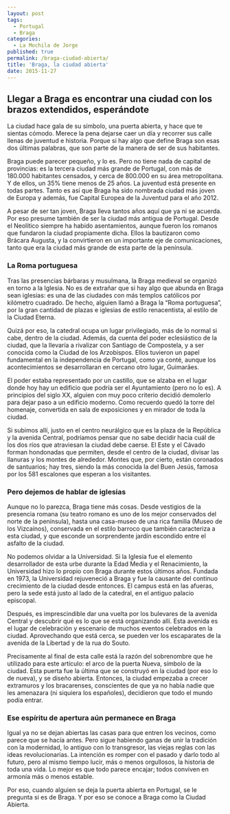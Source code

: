 ```yaml
---
layout: post
tags:
  - Portugal
  - Braga
categories:
  - La Mochila de Jorge
published: true
permalink: /braga-ciudad-abierta/
title: 'Braga, la ciudad abierta'
date: 2015-11-27
---
```

## Llegar a Braga es encontrar una ciudad con los brazos extendidos, esperándote
La ciudad hace gala de su símbolo, una puerta abierta, y hace que te sientas cómodo. Merece la pena dejarse caer un día y recorrer sus calle llenas de juventud e historia. Porque si hay algo que define Braga son esas dos últimas palabras, que son parte de la manera de ser de sus habitantes. 

Braga puede parecer pequeño, y lo es. Pero no tiene nada de capital de provincias: es la tercera ciudad más grande de Portugal, con más de 180.000 habitantes censados, y cerca de 800.000 en su área metropolitana. Y de ellos, un 35% tiene menos de 25 años. La juventud está presente en todas partes. Tanto es así que Braga ha sido nombrada ciudad más joven de Europa y además, fue Capital Europea de la Juventud para el año 2012. 

A pesar de ser tan joven, Braga lleva tantos años aquí que ya ni se acuerda. Por eso presume también de ser la ciudad más antigua de Portugal. Desde el Neolítico siempre ha habido asentamientos, aunque fueron los romanos que fundaron la ciudad propiamente dicha. Ellos la bautizaron como Brácara Augusta, y la convirtieron en un importante eje de comunicaciones, tanto que era la ciudad más grande de esta parte de la península. 

### La Roma portuguesa
Tras las presencias bárbaras y musulmana, la Braga medieval se organizó en torno a la Iglesia. No es de extrañar que si hay algo que abunda en Braga sean iglesias: es una de las ciudades con más templos católicos por kilómetro cuadrado. De hecho, alguien llamó a Braga la “Roma portuguesa”, por la gran cantidad de plazas e iglesias de estilo renacentista, al estilo de la Ciudad Eterna. 

Quizá por eso, la catedral ocupa un lugar privilegiado, más de lo normal si cabe, dentro de la ciudad. Además, da cuenta del poder eclesiástico de la ciudad, que la llevaría a rivalizar con Santiago de Compostela, y a ser conocida como la Ciudad de los Arzobispos. Ellos tuvieron un papel fundamental en la independencia de Portugal, como ya conté, aunque los acontecimientos se desarrollaran en cercano otro lugar, Guimarães. 

El poder estaba representado por un castillo, que se alzaba en el lugar donde hoy hay un edificio que podría ser el Ayuntamiento (pero no lo es). A principios del siglo XX, alguien con muy poco criterio decidió demolerlo para dejar paso a un edificio moderno. Como recuerdo quedó la torre del homenaje, convertida en sala de exposiciones y en mirador de toda la ciudad. 
 
Si subimos allí, justo en el centro neurálgico que es la plaza de la República y la avenida Central, podríamos pensar que no sabe decidir hacia cuál de los dos ríos que atraviesan la ciudad debe caerse. El Este y el Cávado forman hondonadas que permiten, desde el centro de la ciudad, divisar las llanuras y los montes de alrededor. Montes que, por cierto, están coronados de santuarios; hay tres, siendo la más conocida la del Buen Jesús, famosa por los 581 escalones que esperan a los visitantes.

### Pero dejemos de hablar de iglesias
Aunque no lo parezca, Braga tiene más cosas. Desde vestigios de la presencia romana (su teatro romano es uno de los mejor conservados del norte de la península), hasta una casa-museo de una rica familia (Museo de los Vizcaínos), conservada en el estilo barroco que también caracteriza a esta ciudad, y que esconde un sorprendente jardín escondido entre el asfalto de la ciudad. 

No podemos olvidar a la Universidad. Si la Iglesia fue el elemento desarrollador de esta urbe durante la Edad Media y el Renacimiento, la Universidad hizo lo propio con Braga durante estos últimos años. Fundada en 1973, la Universidad rejuveneció a Braga y fue la causante del continuo crecimiento de la ciudad desde entonces. El campus está en las afueras, pero la sede está justo al lado de la catedral, en el antiguo palacio episcopal. 

Después, es imprescindible dar una vuelta por los bulevares de la avenida Central y descubrir qué es lo que se está organizando allí. Esta avenida es el lugar de celebración y escenario de muchos eventos celebrados en la ciudad. Aprovechando que está cerca, se pueden ver los escaparates de la avenida de la Libertad y de la rua do Souto. 

Precisamente al final de esta calle está la razón del sobrenombre que he utilizado para este artículo: el arco de la puerta Nueva, símbolo de la ciudad. Esta puerta fue la última que se construyó en la ciudad (por eso lo de nueva), y se diseño abierta. Entonces, la ciudad empezaba a crecer extramuros y los bracarenses, conscientes de que ya no había nadie que les amenazara (ni siquiera los españoles), decidieron que todo el mundo podía entrar. 

### Ese espíritu de apertura aún permanece en Braga
Igual ya no se dejan abiertas las casas para que entren los vecinos, como parece que se hacía antes. Pero sigue habiendo ganas de unir la tradición con la modernidad, lo antiguo con lo transgresor, las viejas reglas con las ideas revolucionarias. La intención es romper con el pasado y darlo todo al futuro, pero al mismo tiempo lucir, más o menos orgullosos, la historia de toda una vida. Lo mejor es que todo parece encajar; todos conviven en armonía más o menos estable. 

Por eso, cuando alguien se deja la puerta abierta en Portugal, se le pregunta si es de Braga. Y por eso se conoce a Braga como la Ciudad Abierta. 

